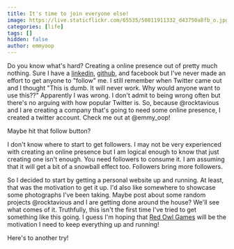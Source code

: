 ```yaml
---
title: It's time to join everyone else!
image: https://live.staticflickr.com/65535/50811911332_d43750a8fb_o.jpg
categories: [life]
tags: []
hidden: false
author: emmyoop
---
```


Do you know what's hard? Creating a online presence out of pretty much nothing.  Sure I have a [linkedin](https://linkedin.com/in/emmyoop), [github](https://github.com/emmyoop), and facebook but I've never made an effort to get anyone to "follow" me.  I still remember when Twitter came out and I thought "This is dumb.  It will never work.  Why would anyone want to use this??"  Apparently I was wrong.  I don't admit to being wrong often but there's no arguing with how popular Twitter is.  So, because @rocktavious and I are creating a company that's going to need some online presence, I created a twitter account.  Check me out at @emmy_oop!  

Maybe hit that follow button?

I don't know where to start to get followers.  I may not be very experienced with creating an online presence but I am logical enough to know that just creating one isn't enough.  You need followers to consume it.  I am assuming that it will get a bit of a snowball effect too.  Followers bring more followers.

So I decided to start by getting a personal website up and running.  At least, that was the motivation to get it up.  I'd also like somewhere to showcase some photographs I've been taking.  Maybe post about some random projects @rocktavious and I are getting done around the house?  We'll see what comes of it.  Truthfully, this isn't the first time I've tried to get something like this going.  I guess I'm hoping that [Red Owl Games](https://redowlgames.com) will be the motivation I need to keep everything up and running!

Here's to another try!